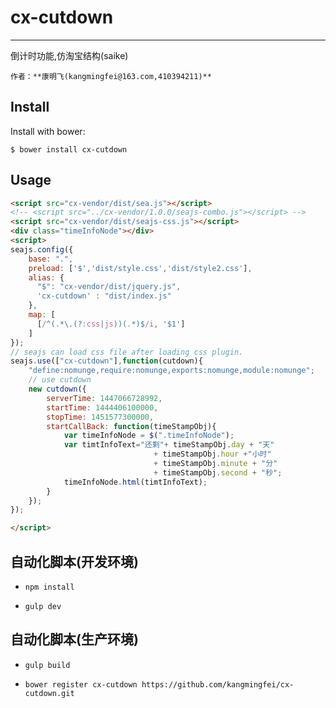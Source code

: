 # cx-cutdown #
-------

倒计时功能,仿淘宝结构(saike)

```
作者：**康明飞(kangmingfei@163.com,410394211)** 
```

## Install ##

Install with bower:

	$ bower install cx-cutdown

## Usage ##

```html
<script src="cx-vendor/dist/sea.js"></script>
<!-- <script src="../cx-vendor/1.0.0/seajs-combo.js"></script> -->
<script src="cx-vendor/dist/seajs-css.js"></script>
<div class="timeInfoNode"></div>
<script>
seajs.config({
	base: ".",
	preload: ['$','dist/style.css','dist/style2.css'],
	alias: {
	  "$": "cx-vendor/dist/jquery.js",
	  'cx-cutdown' : "dist/index.js"
	},
	map: [
	  [/^(.*\.(?:css|js))(.*)$/i, '$1']
	]
});
// seajs can load css file after loading css plugin.
seajs.use(["cx-cutdown"],function(cutdown){
	"define:nomunge,require:nomunge,exports:nomunge,module:nomunge";
	// use cutdown
	new cutdown({
		serverTime: 1447066728992,
		startTime: 1444406100000,
		stopTime: 1451577300000,
		startCallBack: function(timeStampObj){ 	
			var timeInfoNode = $(".timeInfoNode");
	    	var timtInfoText="还剩"+ timeStampObj.day + "天"
	    						+ timeStampObj.hour +"小时"
	    						+ timeStampObj.minute + "分"
	    						+ timeStampObj.second + "秒";
	    	timeInfoNode.html(timtInfoText);
	    }
	});
});

</script>
```

## 自动化脚本(开发环境) ##

- ```npm install```

- ```gulp dev```

## 自动化脚本(生产环境) ##

- ```gulp build```

- ```bower register cx-cutdown https://github.com/kangmingfei/cx-cutdown.git```

